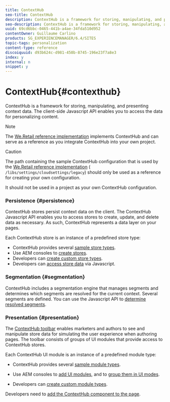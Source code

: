 ```yaml
---
title: ContextHub
seo-title: ContextHub
description: ContextHub is a framework for storing, manipulating, and presenting context data
seo-description: ContextHub is a framework for storing, manipulating, and presenting context data
uuid: 69cd6bbc-0465-441b-a4ae-34fda510d952
contentOwner: Guillaume Carlino
products: SG_EXPERIENCEMANAGER/6.4/SITES
topic-tags: personalization
content-type: reference
discoiquuid: d93b624c-d981-450b-8745-196e23f7a8e3
index: y
internal: n
snippet: y
---
```


# ContextHub{#contexthub}

ContextHub is a framework for storing, manipulating, and presenting context data. The client-side Javascript API enables you to access the data for personalizing content.

>[!NOTE]
>
>The [We.Retail reference implementation](../../../sites/developing/using/we-retail.md) implements ContextHub and can serve as a reference as you integrate ContextHub into your own project.

>[!CAUTION]
>
>The path containing the sample ContextHub configuration that is used by the [We.Retail reference implementation](../../../sites/developing/using/we-retail.md) ( `/libs/settings/cloudsettings/legacy`) should only be used as a reference for creating your own configuration.
>
>It should not be used in a project as your own ContextHub configuration.

### Persistence {#persistence}

ContextHub stores persist context data on the client. The ContextHub Javascript API enables you to access stores to create, update, and delete data as necessary. As such, ContextHub represents a data layer on your pages.

Each ContextHub store is an instance of a predefined store type:

* ContextHub provides several [sample store types](../../../sites/developing/using/ch-samplestores.md).
* Use AEM consoles to [create stores](../../../sites/administering/using/contexthub-config.md#creating-a-contexthub-store).
* Developers can [create custom store types](../../../sites/developing/using/ch-extend.md#creating-custom-store-candidates). 
* Developers can [access store data](../../../sites/developing/using/ch-adding.md#interacting-with-contexthub-stores) via Javascript.

### Segmentation {#segmentation}

ContextHub includes a segmentation engine that manages segments and determines which segments are resolved for the current context. Several segments are defined. You can use the Javascript API to [determine resolved segments](../../../sites/developing/using/ch-adding.md#determining-resolved-contexthub-segments).

### Presentation {#presentation}

The [ContextHub toolbar](../../../sites/authoring/using/ch-previewing.md) enables marketers and authors to see and manipulate store data for simulating the user experience when authoring pages. The toolbar consists of groups of UI modules that provide access to ContextHub stores.

Each ContextHub UI module is an instance of a predefined module type:

* ContextHub provides several [sample module types](../../../sites/developing/using/ch-samplemodules.md).
* Use AEM consoles to [add UI modules](../../../sites/administering/using/contexthub-config.md#adding-a-ui-module), and to [group them in UI modes](../../../sites/administering/using/contexthub-config.md#adding-a-ui-mode).

* Developers can [create custom module types](../../../sites/developing/using/ch-extend.md#creating-contexthub-ui-module-types).

Developers need to [add the ContextHub component to the page](../../../sites/developing/using/ch-adding.md).
